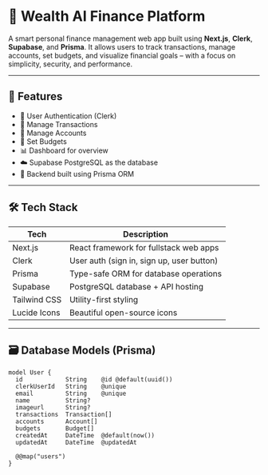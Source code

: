# 💸 Wealth AI Finance Platform

A smart personal finance management web app built using **Next.js**, **Clerk**, **Supabase**, and **Prisma**. It allows users to track transactions, manage accounts, set budgets, and visualize financial goals – with a focus on simplicity, security, and performance.

---

## 🚀 Features

- 🔐 User Authentication (Clerk)
- 🧾 Manage Transactions
- 🏦 Manage Accounts
- 🎯 Set Budgets
- 📊 Dashboard for overview
- ☁️ Supabase PostgreSQL as the database
- 🧠 Backend built using Prisma ORM

---

## 🛠️ Tech Stack

| Tech         | Description                              |
|--------------|------------------------------------------|
| Next.js      | React framework for fullstack web apps   |
| Clerk        | User auth (sign in, sign up, user button)|
| Prisma       | Type-safe ORM for database operations    |
| Supabase     | PostgreSQL database + API hosting        |
| Tailwind CSS | Utility-first styling                    |
| Lucide Icons | Beautiful open-source icons              |

---

## 🗃️ Database Models (Prisma)

```prisma
model User {
  id            String    @id @default(uuid())
  clerkUserId   String    @unique
  email         String    @unique
  name          String?
  imageurl      String?
  transactions  Transaction[]
  accounts      Account[]
  budgets       Budget[]
  createdAt     DateTime  @default(now())
  updatedAt     DateTime  @updatedAt

  @@map("users")
}
```
